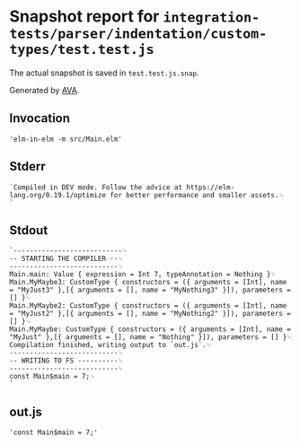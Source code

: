 # Snapshot report for `integration-tests/parser/indentation/custom-types/test.test.js`

The actual snapshot is saved in `test.test.js.snap`.

Generated by [AVA](https://avajs.dev).

## Invocation

    'elm-in-elm -m src/Main.elm'

## Stderr

    `Compiled in DEV mode. Follow the advice at https://elm-lang.org/0.19.1/optimize for better performance and smaller assets.␊
    `

## Stdout

    `---------------------------␊
    -- STARTING THE COMPILER --␊
    ---------------------------␊
    Main.main: Value { expression = Int 7, typeAnnotation = Nothing }␊
    Main.MyMaybe3: CustomType { constructors = ({ arguments = [Int], name = "MyJust3" },[{ arguments = [], name = "MyNothing3" }]), parameters = [] }␊
    Main.MyMaybe2: CustomType { constructors = ({ arguments = [Int], name = "MyJust2" },[{ arguments = [], name = "MyNothing2" }]), parameters = [] }␊
    Main.MyMaybe: CustomType { constructors = ({ arguments = [Int], name = "MyJust" },[{ arguments = [], name = "Nothing" }]), parameters = [] }␊
    Compilation finished, writing output to `out.js`.␊
    ---------------------------␊
    -- WRITING TO FS ----------␊
    ---------------------------␊
    const Main$main = 7;␊
    `

## out.js

    'const Main$main = 7;'
